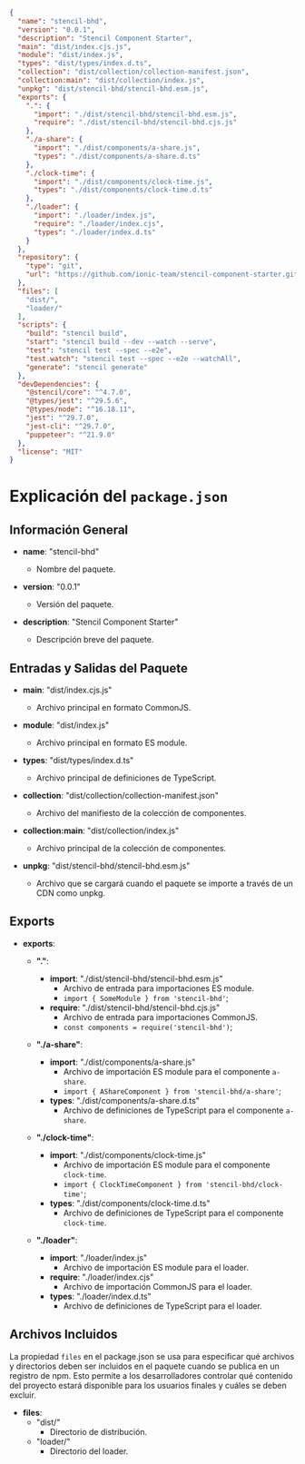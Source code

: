 ```json

{
  "name": "stencil-bhd",
  "version": "0.0.1",
  "description": "Stencil Component Starter",
  "main": "dist/index.cjs.js",
  "module": "dist/index.js",
  "types": "dist/types/index.d.ts",
  "collection": "dist/collection/collection-manifest.json",
  "collection:main": "dist/collection/index.js",
  "unpkg": "dist/stencil-bhd/stencil-bhd.esm.js",
  "exports": {
    ".": {
      "import": "./dist/stencil-bhd/stencil-bhd.esm.js",
      "require": "./dist/stencil-bhd/stencil-bhd.cjs.js"
    },
    "./a-share": {
      "import": "./dist/components/a-share.js",
      "types": "./dist/components/a-share.d.ts"
    },
    "./clock-time": {
      "import": "./dist/components/clock-time.js",
      "types": "./dist/components/clock-time.d.ts"
    },
    "./loader": {
      "import": "./loader/index.js",
      "require": "./loader/index.cjs",
      "types": "./loader/index.d.ts"
    }
  },
  "repository": {
    "type": "git",
    "url": "https://github.com/ionic-team/stencil-component-starter.git"
  },
  "files": [
    "dist/",
    "loader/"
  ],
  "scripts": {
    "build": "stencil build",
    "start": "stencil build --dev --watch --serve",
    "test": "stencil test --spec --e2e",
    "test.watch": "stencil test --spec --e2e --watchAll",
    "generate": "stencil generate"
  },
  "devDependencies": {
    "@stencil/core": "^4.7.0",
    "@types/jest": "^29.5.6",
    "@types/node": "^16.18.11",
    "jest": "^29.7.0",
    "jest-cli": "^29.7.0",
    "puppeteer": "^21.9.0"
  },
  "license": "MIT"
}
```

# Explicación del `package.json`

## Información General

- **name**: "stencil-bhd"
  - Nombre del paquete.

- **version**: "0.0.1"
  - Versión del paquete.

- **description**: "Stencil Component Starter"
  - Descripción breve del paquete.

## Entradas y Salidas del Paquete

- **main**: "dist/index.cjs.js"
  - Archivo principal en formato CommonJS.

- **module**: "dist/index.js"
  - Archivo principal en formato ES module.

- **types**: "dist/types/index.d.ts"
  - Archivo principal de definiciones de TypeScript.

- **collection**: "dist/collection/collection-manifest.json"
  - Archivo del manifiesto de la colección de componentes.

- **collection:main**: "dist/collection/index.js"
  - Archivo principal de la colección de componentes.

- **unpkg**: "dist/stencil-bhd/stencil-bhd.esm.js"
  - Archivo que se cargará cuando el paquete se importe a través de un CDN como unpkg.

## Exports

- **exports**: 
  - **"."**:
    - **import**: "./dist/stencil-bhd/stencil-bhd.esm.js"
      - Archivo de entrada para importaciones ES module.
      - `import { SomeModule } from 'stencil-bhd'`;
    - **require**: "./dist/stencil-bhd/stencil-bhd.cjs.js"
      - Archivo de entrada para importaciones CommonJS.
      - `const components = require('stencil-bhd')`;
      
  - **"./a-share"**:
    - **import**: "./dist/components/a-share.js"
      - Archivo de importación ES module para el componente `a-share`.
      - `import { AShareComponent } from 'stencil-bhd/a-share'`;
    - **types**: "./dist/components/a-share.d.ts"
      - Archivo de definiciones de TypeScript para el componente `a-share`.

  - **"./clock-time"**:
    - **import**: "./dist/components/clock-time.js"
      - Archivo de importación ES module para el componente `clock-time`.
      - `import { ClockTimeComponent } from 'stencil-bhd/clock-time'`;
    - **types**: "./dist/components/clock-time.d.ts"
      - Archivo de definiciones de TypeScript para el componente `clock-time`.

  - **"./loader"**:
    - **import**: "./loader/index.js"
      - Archivo de importación ES module para el loader.
    - **require**: "./loader/index.cjs"
      - Archivo de importación CommonJS para el loader.
    - **types**: "./loader/index.d.ts"
      - Archivo de definiciones de TypeScript para el loader.

## Archivos Incluidos

La propiedad `files` en el package.json se usa para especificar qué archivos y directorios deben ser incluidos en el paquete cuando se publica en un registro de npm. Esto permite a los desarrolladores controlar qué contenido del proyecto estará disponible para los usuarios finales y cuáles se deben excluir.

- **files**:
  - "dist/"
    - Directorio de distribución.
  - "loader/"
    - Directorio del loader.

